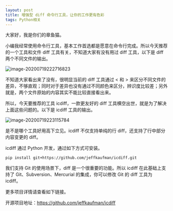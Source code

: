```yaml
---
layout: post
title: 增强型 diff 命令行工具，让你的工作更有色彩
tags: Python相关
---
```


大家好，我是你们的章鱼猫。

小编我经常使用命令行工具，基本工作首选都是愿意在命令行完成。所以今天推荐的一个工具和文件 diff 工具有关，不知道大家有没有用过 diff 工具，以下是 diff 两个不同文件的输出。

![image-20200719222716823](https://raw.githubusercontent.com/ZhuPeng/pic/master/images/compress_image-20200719222716823.png)

不知道大家看出来了没有，很明显当前的 diff 工具通过 < 和 > 来区分不同文件的差异，不够直观；同时对于差异也没有通过不同颜色来区分，辨识度比较差；另外就是，两个文件原始的内容其实不能比较直接看出来。

所以，今天要推荐的工具 icdiff，一款更友好的 diff 工具横空出世，就是为了解决上面这些问题的。以下是 icdiff 工具的输出。

![image-20200719223115784](https://raw.githubusercontent.com/ZhuPeng/pic/master/images/compress_image-20200719223115784.png)

是不是哪个工具好用高下立见。icdiff 不仅支持单纯的行 diff，还支持了行中部分内容变更的 diff。

icdiff 通过 Python 开发，通过如下方式可安装。

`pip install git+https://github.com/jeffkaufman/icdiff.git`

我们支持 Git 的使用场景下，diff 是一个很重要的功能。所以 icdiff 在此基础上支持了 Git、Subversion、Mercurial 的集成，你可以修改 Git 的 diff 工具为 icdiff。

更多项目详情请查看如下链接。

开源项目地址：https://github.com/jeffkaufman/icdiff